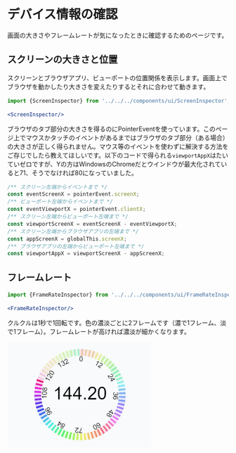 # デバイス情報の確認

画面の大きさやフレームレートが気になったときに確認するためのページです。

## スクリーンの大きさと位置

スクリーンとブラウザアプリ、ビューポートの位置関係を表示します。画面上でブラウザを動かしたり大きさを変えたりするとそれに合わせて動きます。

```js (import)
import {ScreenInspector} from '../../../components/ui/ScreenInspector';
```

```jsx (include)
<ScreenInspector/>
```

ブラウザのタブ部分の大きさを得るのにPointerEventを使っています。このページ上でマウスかタッチのイベントがあるまではブラウザのタブ部分（ある場合）の大きさが正しく得られません。マウス等のイベントを使わずに解決する方法をご存じでしたら教えてほしいです。以下のコードで得られる`viewportAppX`はたいていゼロですが、Yの方はWindowsのChromeだとウインドウが最大化されていると71、そうでなければ80になっていました。


```typescript
/** スクリーン左端からイベントまで */
const eventScreenX = pointerEvent.screenX;
/** ビューポート左端からイベントまで */
const eventViewportX = pointerEvent.clientX;
/** スクリーン左端からビューポート左端まで */
const viewportScreenX = eventScreenX - eventViewportX;
/** スクリーン左端からブラウザアプリの左端まで */
const appScreenX = globalThis.screenX;
/** ブラウザアプリの左端からビューポート左端まで */
const viewportAppX = viewportScreenX - appScreenX;
```

## フレームレート

```js (import)
import {FrameRateInspector} from '../../../components/ui/FrameRateInspector';
```

```jsx (include)
<FrameRateInspector/>
```

クルクルは1秒で1回転です。色の濃淡ごとに2フレームです（濃で1フレーム、淡で1フレーム）。フレームレートが高ければ濃淡が細かくなります。

![144フレーム/秒の場合](./144fps.png)
